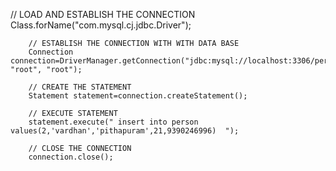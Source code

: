 // LOAD AND ESTABLISH THE CONNECTION 
		Class.forName("com.mysql.cj.jdbc.Driver");

		// ESTABLISH THE CONNECTION WITH WITH DATA BASE
		Connection connection=DriverManager.getConnection("jdbc:mysql://localhost:3306/persondb", "root", "root");
		
		// CREATE THE STATEMENT
		Statement statement=connection.createStatement();
		
		// EXECUTE STATEMENT
		statement.execute(" insert into person values(2,'vardhan','pithapuram',21,9390246996)  ");
		
		// CLOSE THE CONNECTION
		connection.close();
